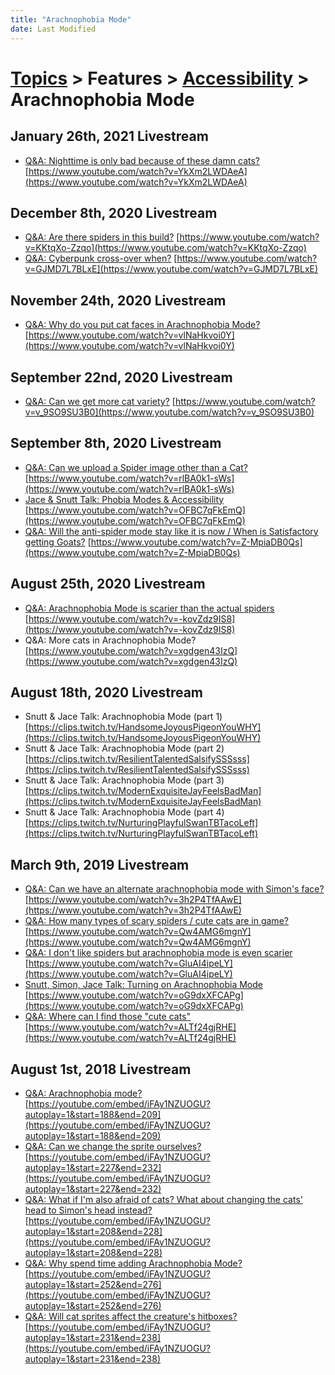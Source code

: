 ```yaml
---
title: "Arachnophobia Mode"
date: Last Modified
---
```

# [Topics](../../../topics.md) > Features > [Accessibility](../../../topics/features/accessibility.md) > Arachnophobia Mode

## January 26th, 2021 Livestream
* [Q&A: Nighttime is only bad because of these damn cats?](../../../transcriptions/yt-YkXm2LWDAeA.md) [https://www.youtube.com/watch?v=YkXm2LWDAeA](https://www.youtube.com/watch?v=YkXm2LWDAeA)

## December 8th, 2020 Livestream
* [Q&A: Are there spiders in this build?](../../../transcriptions/yt-KKtqXo-Zzqo.md) [https://www.youtube.com/watch?v=KKtqXo-Zzqo](https://www.youtube.com/watch?v=KKtqXo-Zzqo)
* [Q&A: Cyberpunk cross-over when?](../../../transcriptions/yt-GJMD7L7BLxE.md) [https://www.youtube.com/watch?v=GJMD7L7BLxE](https://www.youtube.com/watch?v=GJMD7L7BLxE)

## November 24th, 2020 Livestream
* [Q&A: Why do you put cat faces in Arachnophobia Mode?](../../../transcriptions/yt-vlNaHkvoi0Y.md) [https://www.youtube.com/watch?v=vlNaHkvoi0Y](https://www.youtube.com/watch?v=vlNaHkvoi0Y)

## September 22nd, 2020 Livestream
* [Q&A: Can we get more cat variety?](../../../transcriptions/yt-v_9SO9SU3B0.md) [https://www.youtube.com/watch?v=v_9SO9SU3B0](https://www.youtube.com/watch?v=v_9SO9SU3B0)

## September 8th, 2020 Livestream
* [Q&A: Can we upload a Spider image other than a Cat?](../../../transcriptions/yt-rlBA0k1-sWs.md) [https://www.youtube.com/watch?v=rlBA0k1-sWs](https://www.youtube.com/watch?v=rlBA0k1-sWs)
* [Jace & Snutt Talk: Phobia Modes & Accessibility](../../../transcriptions/yt-OFBC7qFkEmQ.md) [https://www.youtube.com/watch?v=OFBC7qFkEmQ](https://www.youtube.com/watch?v=OFBC7qFkEmQ)
* [Q&A: Will the anti-spider mode stay like it is now / When is Satisfactory getting Goats?](../../../transcriptions/yt-Z-MpiaDB0Qs.md) [https://www.youtube.com/watch?v=Z-MpiaDB0Qs](https://www.youtube.com/watch?v=Z-MpiaDB0Qs)

## August 25th, 2020 Livestream
* [Q&A: Arachnophobia Mode is scarier than the actual spiders](../../../transcriptions/yt--kovZdz9IS8.md) [https://www.youtube.com/watch?v=-kovZdz9IS8](https://www.youtube.com/watch?v=-kovZdz9IS8)
* Q&A: More cats in Arachnophobia Mode? [https://www.youtube.com/watch?v=xgdgen43IzQ](https://www.youtube.com/watch?v=xgdgen43IzQ)

## August 18th, 2020 Livestream
* Snutt & Jace Talk: Arachnophobia Mode (part 1) [https://clips.twitch.tv/HandsomeJoyousPigeonYouWHY](https://clips.twitch.tv/HandsomeJoyousPigeonYouWHY)
* Snutt & Jace Talk: Arachnophobia Mode (part 2) [https://clips.twitch.tv/ResilientTalentedSalsifySSSsss](https://clips.twitch.tv/ResilientTalentedSalsifySSSsss)
* Snutt & Jace Talk: Arachnophobia Mode (part 3) [https://clips.twitch.tv/ModernExquisiteJayFeelsBadMan](https://clips.twitch.tv/ModernExquisiteJayFeelsBadMan)
* Snutt & Jace Talk: Arachnophobia Mode (part 4) [https://clips.twitch.tv/NurturingPlayfulSwanTBTacoLeft](https://clips.twitch.tv/NurturingPlayfulSwanTBTacoLeft)

## March 9th, 2019 Livestream
* [Q&A: Can we have an alternate arachnophobia mode with Simon's face?](../../../transcriptions/yt-3h2P4TfAAwE.md) [https://www.youtube.com/watch?v=3h2P4TfAAwE](https://www.youtube.com/watch?v=3h2P4TfAAwE)
* [Q&A: How many types of scary spiders / cute cats are in game?](../../../transcriptions/yt-Qw4AMG6mgnY.md) [https://www.youtube.com/watch?v=Qw4AMG6mgnY](https://www.youtube.com/watch?v=Qw4AMG6mgnY)
* [Q&A: I don't like spiders but arachnophobia mode is even scarier](../../../transcriptions/yt-GluAI4ipeLY.md) [https://www.youtube.com/watch?v=GluAI4ipeLY](https://www.youtube.com/watch?v=GluAI4ipeLY)
* [Snutt, Simon, Jace Talk: Turning on Arachnophobia Mode](../../../transcriptions/yt-oG9dxXFCAPg.md) [https://www.youtube.com/watch?v=oG9dxXFCAPg](https://www.youtube.com/watch?v=oG9dxXFCAPg)
* [Q&A: Where can I find those "cute cats"](../../../transcriptions/yt-ALTf24gjRHE.md) [https://www.youtube.com/watch?v=ALTf24gjRHE](https://www.youtube.com/watch?v=ALTf24gjRHE)

## August 1st, 2018 Livestream
* [Q&A: Arachnophobia mode?](../../../transcriptions/yt-iFAy1NZUOGU,188.8,208.96.md) [https://youtube.com/embed/iFAy1NZUOGU?autoplay=1&start=188&end=209](https://youtube.com/embed/iFAy1NZUOGU?autoplay=1&start=188&end=209)
* [Q&A: Can we change the sprite ourselves?](../../../transcriptions/yt-iFAy1NZUOGU,227.8,231.6.md) [https://youtube.com/embed/iFAy1NZUOGU?autoplay=1&start=227&end=232](https://youtube.com/embed/iFAy1NZUOGU?autoplay=1&start=227&end=232)
* [Q&A: What if I'm also afraid of cats? What about changing the cats' head to Simon's head instead?](../../../transcriptions/yt-iFAy1NZUOGU,208.96,227.8.md) [https://youtube.com/embed/iFAy1NZUOGU?autoplay=1&start=208&end=228](https://youtube.com/embed/iFAy1NZUOGU?autoplay=1&start=208&end=228)
* [Q&A: Why spend time adding Arachnophobia Mode?](../../../transcriptions/yt-iFAy1NZUOGU,252.8,275.24.md) [https://youtube.com/embed/iFAy1NZUOGU?autoplay=1&start=252&end=276](https://youtube.com/embed/iFAy1NZUOGU?autoplay=1&start=252&end=276)
* [Q&A: Will cat sprites affect the creature's hitboxes?](../../../transcriptions/yt-iFAy1NZUOGU,231.6,237.4.md) [https://youtube.com/embed/iFAy1NZUOGU?autoplay=1&start=231&end=238](https://youtube.com/embed/iFAy1NZUOGU?autoplay=1&start=231&end=238)
